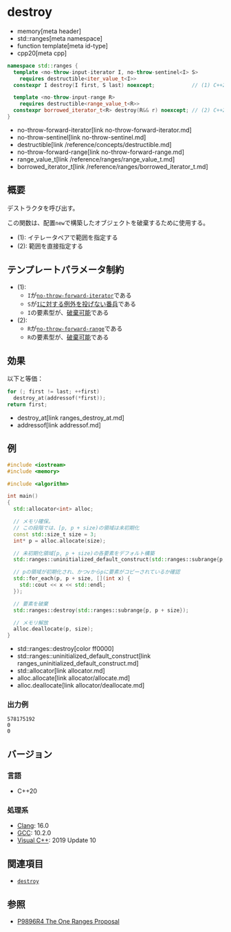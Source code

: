 # destroy
* memory[meta header]
* std::ranges[meta namespace]
* function template[meta id-type]
* cpp20[meta cpp]

```cpp
namespace std::ranges {
  template <no-throw-input-iterator I, no-throw-sentinel<I> S>
    requires destructible<iter_value_t<I>>
  constexpr I destroy(I first, S last) noexcept;            // (1) C++20

  template <no-throw-input-range R>
    requires destructible<range_value_t<R>>
  constexpr borrowed_iterator_t<R> destroy(R&& r) noexcept; // (2) C++20
}
```
* no-throw-forward-iterator[link no-throw-forward-iterator.md]
* no-throw-sentinel[link no-throw-sentinel.md]
* destructible[link /reference/concepts/destructible.md]
* no-throw-forward-range[link no-throw-forward-range.md]
* range_value_t[link /reference/ranges/range_value_t.md]
* borrowed_iterator_t[link /reference/ranges/borrowed_iterator_t.md]

## 概要
デストラクタを呼び出す。

この関数は、配置`new`で構築したオブジェクトを破棄するために使用する。

- (1): イテレータペアで範囲を指定する
- (2): 範囲を直接指定する


## テンプレートパラメータ制約
- (1):
    - `I`が[`no-throw-forward-iterator`](no-throw-forward-iterator.md)である
    - `S`が[`I`に対する例外を投げない番兵](no-throw-sentinel.md)である
    - `I`の要素型が、[破棄可能](/reference/concepts/destructible.md)である
- (2):
    - `R`が[`no-throw-forward-range`](no-throw-forward-range.md)である
    - `R`の要素型が、[破棄可能](/reference/concepts/destructible.md)である


## 効果
以下と等価：

```cpp
for (; first != last; ++first)
  destroy_at(addressof(*first));
return first;
```
* destroy_at[link ranges_destroy_at.md]
* addressof[link addressof.md]


## 例
```cpp example
#include <iostream>
#include <memory>

#include <algorithm>

int main()
{
  std::allocator<int> alloc;

  // メモリ確保。
  // この段階では、[p, p + size)の領域は未初期化
  const std::size_t size = 3;
  int* p = alloc.allocate(size);

  // 未初期化領域[p, p + size)の各要素をデフォルト構築
  std::ranges::uninitialized_default_construct(std::ranges::subrange{p, p + size});

  // pの領域が初期化され、かつvからpに要素がコピーされているか確認
  std::for_each(p, p + size, [](int x) {
    std::cout << x << std::endl;
  });

  // 要素を破棄
  std::ranges::destroy(std::ranges::subrange{p, p + size});

  // メモリ解放
  alloc.deallocate(p, size);
}
```
* std::ranges::destroy[color ff0000]
* std::ranges::uninitialized_default_construct[link ranges_uninitialized_default_construct.md]
* std::allocator[link allocator.md]
* alloc.allocate[link allocator/allocate.md]
* alloc.deallocate[link allocator/deallocate.md]

### 出力例
```
578175192
0
0
```

## バージョン
### 言語
- C++20

### 処理系
- [Clang](/implementation.md#clang): 16.0
- [GCC](/implementation.md#gcc): 10.2.0
- [Visual C++](/implementation.md#visual_cpp): 2019 Update 10


## 関連項目
- [`destroy`](destroy.md)

## 参照
- [P9896R4 The One Ranges Proposal](https://www.open-std.org/jtc1/sc22/wg21/docs/papers/2018/p0896r4.pdf)
